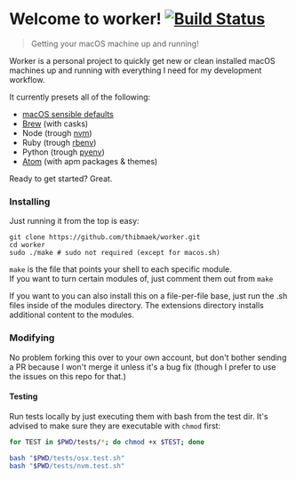 # Welcome to worker! [![Build Status](https://travis-ci.org/thibmaek/worker.svg?branch=master)](https://travis-ci.org/thibmaek/worker)

> Getting your macOS machine up and running!

Worker is a personal project to quickly get new or clean installed macOS machines
up and running with everything I need for my development workflow.

It currently presets all of the following:
* [macOS sensible defaults](https://github.com/mathiasbynens/dotfiles/blob/master/.macos)
* [Brew](https://github.com/Homebrew/homebrew) (with casks)
* Node (trough [nvm](https://github.com/creationix/nvm))
* Ruby (trough [rbenv](https://github.com/rbenv/rbenv))
* Python (trough [pyenv](https://github.com/yyuu/pyenv))
* [Atom](https://github.com/atom/atom) (with apm packages & themes)

Ready to get started? Great.

### Installing

Just running it from the top is easy:

```shell
git clone https://github.com/thibmaek/worker.git
cd worker
sudo ./make # sudo not required (except for macos.sh)
```

`make` is the file that points your shell to each specific module.  
If you want to turn certain modules of, just comment them out from `make`

If you want to you can also install this on a file-per-file base, just run the .sh files inside of the modules directory. The extensions directory installs additional content to the modules.

### Modifying

No problem forking this over to your own account, but don't bother sending a PR because I won't merge it unless it's a bug fix (though I prefer to use the issues on this repo for that.)

#### Testing

Run tests locally by just executing them with bash from the test dir.
It's advised to make sure they are executable with `chmod` first:

```bash
for TEST in $PWD/tests/*; do chmod +x $TEST; done

bash "$PWD/tests/osx.test.sh"
bash "$PWD/tests/nvm.test.sh"
```
